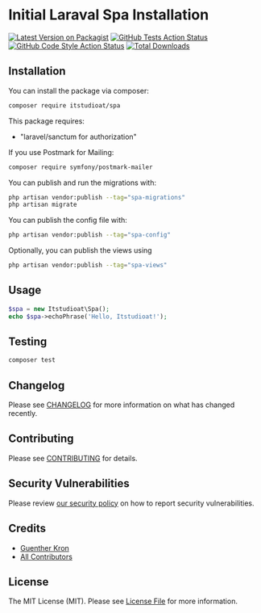 # Initial Laraval Spa Installation

[![Latest Version on Packagist](https://img.shields.io/packagist/v/itstudioat/spa.svg?style=flat-square)](https://packagist.org/packages/itstudioat/spa)
[![GitHub Tests Action Status](https://img.shields.io/github/actions/workflow/status/itstudioat/spa/run-tests.yml?branch=main&label=tests&style=flat-square)](https://github.com/itstudioat/spa/actions?query=workflow%3Arun-tests+branch%3Amain)
[![GitHub Code Style Action Status](https://img.shields.io/github/actions/workflow/status/itstudioat/spa/fix-php-code-style-issues.yml?branch=main&label=code%20style&style=flat-square)](https://github.com/itstudioat/spa/actions?query=workflow%3A"Fix+PHP+code+style+issues"+branch%3Amain)
[![Total Downloads](https://img.shields.io/packagist/dt/itstudioat/spa.svg?style=flat-square)](https://packagist.org/packages/itstudioat/spa)


## Installation

You can install the package via composer:

```bash
composer require itstudioat/spa
```

This package requires:

- "laravel/sanctum for authorization"

If you use Postmark for Mailing:
```bash
composer require symfony/postmark-mailer
```



You can publish and run the migrations with:

```bash
php artisan vendor:publish --tag="spa-migrations"
php artisan migrate
```

You can publish the config file with:

```bash
php artisan vendor:publish --tag="spa-config"
```

Optionally, you can publish the views using

```bash
php artisan vendor:publish --tag="spa-views"
```

## Usage

```php
$spa = new Itstudioat\Spa();
echo $spa->echoPhrase('Hello, Itstudioat!');
```

## Testing

```bash
composer test
```

## Changelog

Please see [CHANGELOG](CHANGELOG.md) for more information on what has changed recently.

## Contributing

Please see [CONTRIBUTING](CONTRIBUTING.md) for details.

## Security Vulnerabilities

Please review [our security policy](../../security/policy) on how to report security vulnerabilities.

## Credits

- [Guenther Kron](https://github.com/itstudioat)
- [All Contributors](../../contributors)

## License

The MIT License (MIT). Please see [License File](LICENSE.md) for more information.

